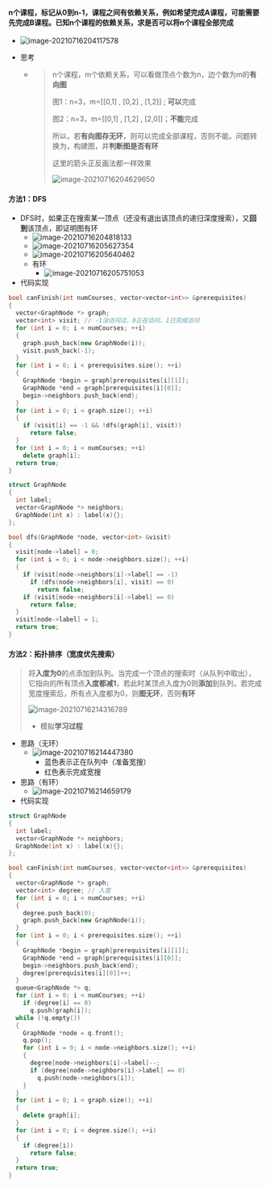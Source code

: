 #### n个课程，标记从0到n-1，课程之间有依赖关系，例如希望完成A课程，可能需要先完成B课程。已知n个课程的依赖关系，求是否可以将n个课程全部完成

* ![image-20210716204117578](课程安排.assets/image-20210716204117578.png)

* 思考

  * > n个课程，m个依赖关系，可以看做顶点个数为n，边个数为m的**有向图**
    >
    > 图1：n=3，m=[[0,1] , [0,2] , [1,2]] ; **可以**完成
    >
    > 图2：n=3，m=[[0,1] , [1,2] , [2,0]]；**不能**完成
    >
    > 所以，若**有向图存无环**，则可以完成全部课程，否则不能。问题转换为，构建图，并**判断图是否有环**
    >
    > 这里的箭头正反画法都一样效果
    >
    > ![image-20210716204629650](课程安排.assets/image-20210716204629650.png)

#### 方法1：DFS

* DFS时，如果正在搜索某一顶点（还没有退出该顶点的递归深度搜索），又**回到**该顶点，即证明图有环
  * ![image-20210716204818133](课程安排.assets/image-20210716204818133.png)
  * ![image-20210716205627354](课程安排.assets/image-20210716205627354.png)
  * ![image-20210716205640462](课程安排.assets/image-20210716205640462.png)
  * 有环
    * ![image-20210716205751053](课程安排.assets/image-20210716205751053.png)
* 代码实现

```cpp
bool canFinish(int numCourses, vector<vector<int>> &prerequisites)
{
  vector<GraphNode *> graph;
  vector<int> visit; // -1没访问过，0正在访问，1已完成访问
  for (int i = 0; i < numCourses; ++i)
  {
    graph.push_back(new GraphNode(i));
    visit.push_back(-1);
  }
  for (int i = 0; i < prerequisites.size(); ++i)
  {
    GraphNode *begin = graph[prerequisites[i][1]];
    GraphNode *end = graph[prerequisites[i][0]];
    begin->neighbors.push_back(end);
  }
  for (int i = 0; i < graph.size(); ++i)
  {
    if (visit[i] == -1 && !dfs(graph[i], visit))
      return false;
  }
  for (int i = 0; i < numCourses; ++i)
    delete graph[i];
  return true;
}

struct GraphNode
{
  int label;
  vector<GraphNode *> neighbors;
  GraphNode(int x) : label(x){};
};

bool dfs(GraphNode *node, vector<int> &visit)
{
  visit[node->label] = 0;
  for (int i = 0; i < node->neighbors.size(); ++i)
  {
    if (visit[node->neighbors[i]->label] == -1)
      if (dfs(node->neighbors[i], visit) == 0)
        return false;
    if (visit[node->neighbors[i]->label] == 0)
      return false;
  }
  visit[node->label] = 1;
  return true;
}
```



#### 方法2：拓扑排序（宽度优先搜索）

> 将**入度为0**的点添加到队列。当完成一个顶点的搜索时（从队列中取出），它指向的所有顶点**入度都减1**，若此时某顶点入度为0则**添加**到队列，若完成宽度搜索后，所有点入度都为0，则**图无环**，否则**有环**
>
> ![image-20210716214316789](课程安排.assets/image-20210716214316789.png)
>
> * 模拟**学习过程**

* 思路（无环）
  * ![image-20210716214447380](课程安排.assets/image-20210716214447380.png)
    * 蓝色表示正在队列中（准备宽搜）
    * 红色表示完成宽搜
* 思路（有环）
  * ![image-20210716214659179](课程安排.assets/image-20210716214659179.png)
* 代码实现

```cpp
struct GraphNode
{
  int label;
  vector<GraphNode *> neighbors;
  GraphNode(int x) : label(x){};
};

bool canFinish(int numCourses, vector<vector<int>> &prerequisites)
{
  vector<GraphNode *> graph;
  vector<int> degree; // 入度
  for (int i = 0; i < numCourses; ++i)
  {
    degree.push_back(0);
    graph.push_back(new GraphNode(i));
  }
  for (int i = 0; i < prerequisites.size(); ++i)
  {
    GraphNode *begin = graph[prerequisites[i][1]];
    GraphNode *end = graph[prerequisites[i][0]];
    begin->neighbors.push_back(end);
    degree[prerequisites[i][0]]++;
  }
  queue<GraphNode *> q;
  for (int i = 0; i < numCourses; ++i)
    if (degree[i] == 0)
      q.push(graph[i]);
  while (!q.empty())
  {
    GraphNode *node = q.front();
    q.pop();
    for (int i = 0; i < node->neighbors.size(); ++i)
    {
      degree[node->neighbors[i]->label]--;
      if (degree[node->neighbors[i]->label] == 0)
        q.push(node->neighbors[i]);
    }
  }
  for (int i = 0; i < graph.size(); ++i)
  {
    delete graph[i];
  }
  for (int i = 0; i < degree.size(); ++i)
  {
    if (degree[i])
      return false;
  }
  return true;
}
```

